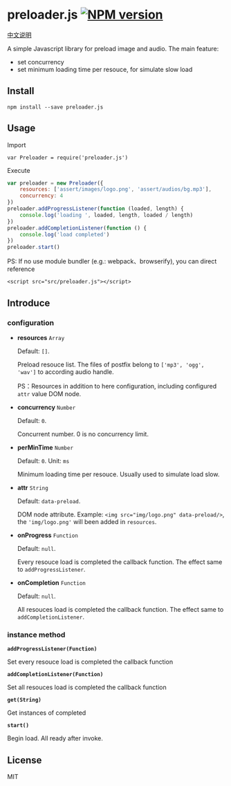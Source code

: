 # preloader.js [![NPM version][npm-version-image]][npm-version-url]

[中文说明](https://github.com/o2team/elf-preloader.js/blob/master/README_CN.md)

A simple Javascript library for preload image and audio. The main feature:
- set concurrency
- set minimum loading time per resouce, for simulate slow load


## Install
```
npm install --save preloader.js
```

## Usage

Import
```
var Preloader = require('preloader.js')
```

Execute
```javascript
var preloader = new Preloader({
    resources: ['assert/images/logo.png', 'assert/audios/bg.mp3'],
    concurrency: 4
})
preloader.addProgressListener(function (loaded, length) {
    console.log('loading ', loaded, length, loaded / length)
})
preloader.addCompletionListener(function () {
    console.log('load completed')
})
preloader.start()
```

PS: If no use module bundler (e.g.: webpack、browserify), you can direct reference
```
<script src="src/preloader.js"></script>
```

## Introduce

### configuration

- **resources** `Array`

  Default: `[]`.

  Preload resouce list. The files of postfix belong to `['mp3', 'ogg', 'wav']` to according audio handle.

  PS：Resources in addition to here configuration, including configured `attr` value DOM node.

- **concurrency** `Number`

  Default: `0`.

  Concurrent number. 0 is no concurrency limit.

- **perMinTime** `Number`

  Default: `0`. Unit: `ms`

  Minimum loading time per resouce. Usually used to simulate load slow.

- **attr** `String`

  Default: `data-preload`.

  DOM node attribute. Example: `<img src="img/logo.png" data-preload/>`, the `'img/logo.png'` will been added in `resources`.

- **onProgress** `Function`

  Default: `null`.

  Every resouce load is completed the callback function. The effect same to `addProgressListener`.

- **onCompletion** `Function`

  Default: `null`.

  All resouces load is completed the callback function. The effect same to `addCompletionListener`.


### instance method

**`addProgressListener(Function)`**

Set every resouce load is completed the callback function

**`addCompletionListener(Function)`**

Set all resouces load is completed the callback function

**`get(String)`**

Get instances of completed

**`start()`**

Begin load. All ready after invoke.


## License

MIT

[npm-version-image]: https://img.shields.io/npm/v/preloader.js.svg?style=flat-square
[npm-version-url]: https://www.npmjs.com/package/preloader.js
